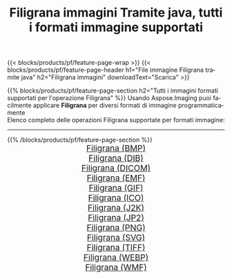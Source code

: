 ﻿---
title: Filigrana immagini Tramite java, tutti i formati immagine supportati 
weight: 3920
url: /it/java/watermark 
lang: it
langdirlevel: 2
locales: zh-hans,ja,it,ru,de,es,fr,nl,id,lt,pl,pt,vi,tr,ko,zh-hant,ar,hi,th,sv,cs,uk,he
description: Usando Aspose.Imaging puoi facilmente Filigrana immagini tramite java
---

{{< blocks/products/pf/feature-page-wrap >}}
{{< blocks/products/pf/feature-page-header h1="File immagine Filigrana tramite java" h2="Filigrana immagini" downloadText="Scarica" >}}


{{% blocks/products/pf/feature-page-section  h2="Tutti i immagini formati supportati per l'operazione Filigrana" %}}
Usando Aspose.Imaging puoi facilmente applicare **Filigrana** per diversi formati di immagine programmaticamente
<br/>
Elenco completo delle operazioni Filigrana supportate per formati immagine:
<hr/>
{{% /blocks/products/pf/feature-page-section %}}
<div class="container-fluid productfamilypage bg-gray">
    <div class="convertypes bg-gray agp-content section">
        <div class="container">
		<div class="row other-converters" style="gap: 10px;font-size: 19px;text-align:center;">
		    <div class='col-md-2 other-converter remove-lp remove-rp'><a href="/imaging/it/java/watermark/bmp" style="padding:15px;">Filigrana (BMP)</a></div><div class='col-md-2 other-converter remove-lp remove-rp'><a href="/imaging/it/java/watermark/dib" style="padding:15px;">Filigrana (DIB)</a></div><div class='col-md-2 other-converter remove-lp remove-rp'><a href="/imaging/it/java/watermark/dicom" style="padding:15px;">Filigrana (DICOM)</a></div><div class='col-md-2 other-converter remove-lp remove-rp'><a href="/imaging/it/java/watermark/emf" style="padding:15px;">Filigrana (EMF)</a></div><div class='col-md-2 other-converter remove-lp remove-rp'><a href="/imaging/it/java/watermark/gif" style="padding:15px;">Filigrana (GIF)</a></div><div class='col-md-2 other-converter remove-lp remove-rp'><a href="/imaging/it/java/watermark/ico" style="padding:15px;">Filigrana (ICO)</a></div><div class='col-md-2 other-converter remove-lp remove-rp'><a href="/imaging/it/java/watermark/j2k" style="padding:15px;">Filigrana (J2K)</a></div><div class='col-md-2 other-converter remove-lp remove-rp'><a href="/imaging/it/java/watermark/jp2" style="padding:15px;">Filigrana (JP2)</a></div><div class='col-md-2 other-converter remove-lp remove-rp'><a href="/imaging/it/java/watermark/png" style="padding:15px;">Filigrana (PNG)</a></div><div class='col-md-2 other-converter remove-lp remove-rp'><a href="/imaging/it/java/watermark/svg" style="padding:15px;">Filigrana (SVG)</a></div><div class='col-md-2 other-converter remove-lp remove-rp'><a href="/imaging/it/java/watermark/tiff" style="padding:15px;">Filigrana (TIFF)</a></div><div class='col-md-2 other-converter remove-lp remove-rp'><a href="/imaging/it/java/watermark/webp" style="padding:15px;">Filigrana (WEBP)</a></div><div class='col-md-2 other-converter remove-lp remove-rp'><a href="/imaging/it/java/watermark/wmf" style="padding:15px;">Filigrana (WMF)</a></div>
                </div>
        </div>
    </div>
</div>
<br/>
